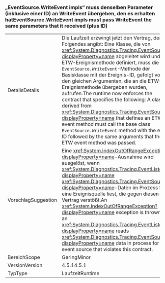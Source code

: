 ### <a name="eventsourcewriteevent-impls-must-pass-writeevent-the-same-parameters-that-it-received-plus-id"></a><span data-ttu-id="b0760-101">„EventSource.WriteEvent impls“ muss denselben Parameter (inklusive einer ID) an WriteEvent übergeben, den es erhalten hat</span><span class="sxs-lookup"><span data-stu-id="b0760-101">EventSource.WriteEvent impls must pass WriteEvent the same parameters that it received (plus ID)</span></span>

|   |   |
|---|---|
|<span data-ttu-id="b0760-102">Details</span><span class="sxs-lookup"><span data-stu-id="b0760-102">Details</span></span>|<span data-ttu-id="b0760-103">Die Laufzeit erzwingt jetzt den Vertrag, der Folgendes angibt: Eine Klasse, die von <xref:System.Diagnostics.Tracing.EventSource?displayProperty=name> abgeleitet wird und eine ETW-Ereignismethode definiert, muss die <code>EventSource.WriteEvent</code>-Methode der Basisklasse mit der Ereignis-ID, gefolgt von den gleichen Argumenten, die an die ETW-Ereignismethode übergeben wurden, aufrufen.</span><span class="sxs-lookup"><span data-stu-id="b0760-103">The runtime now enforces the contract that specifies the following: A class derived from <xref:System.Diagnostics.Tracing.EventSource?displayProperty=name> that defines an ETW event method must call the base class <code>EventSource.WriteEvent</code> method with the event ID followed by the same arguments that the ETW event method was passed.</span></span>|
|<span data-ttu-id="b0760-104">Vorschlag</span><span class="sxs-lookup"><span data-stu-id="b0760-104">Suggestion</span></span>|<span data-ttu-id="b0760-105">Eine <xref:System.IndexOutOfRangeException?displayProperty=name>-Ausnahme wird ausgelöst, wenn <xref:System.Diagnostics.Tracing.EventListener?displayProperty=name> <xref:System.Diagnostics.Tracing.EventSource?displayProperty=name>-Daten im Prozess für eine Ereignisquelle liest, die gegen diesen Vertrag verstößt.</span><span class="sxs-lookup"><span data-stu-id="b0760-105">An <xref:System.IndexOutOfRangeException?displayProperty=name> exception is thrown if an <xref:System.Diagnostics.Tracing.EventListener?displayProperty=name> reads <xref:System.Diagnostics.Tracing.EventSource?displayProperty=name> data in process for an event source that violates this contract.</span></span>|
|<span data-ttu-id="b0760-106">Bereich</span><span class="sxs-lookup"><span data-stu-id="b0760-106">Scope</span></span>|<span data-ttu-id="b0760-107">Gering</span><span class="sxs-lookup"><span data-stu-id="b0760-107">Minor</span></span>|
|<span data-ttu-id="b0760-108">Version</span><span class="sxs-lookup"><span data-stu-id="b0760-108">Version</span></span>|<span data-ttu-id="b0760-109">4.5.1</span><span class="sxs-lookup"><span data-stu-id="b0760-109">4.5.1</span></span>|
|<span data-ttu-id="b0760-110">Typ</span><span class="sxs-lookup"><span data-stu-id="b0760-110">Type</span></span>|<span data-ttu-id="b0760-111">Laufzeit</span><span class="sxs-lookup"><span data-stu-id="b0760-111">Runtime</span></span>|

